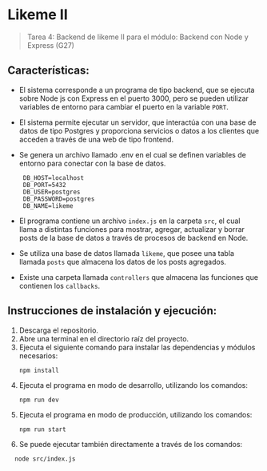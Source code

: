 # Likeme II

>Tarea 4: Backend de likeme II para el módulo: Backend con Node y Express (G27)

## Características:

- El sistema corresponde a un programa de tipo backend, que se ejecuta sobre Node js con Express en el puerto 3000, pero se pueden utilizar variables de entorno para cambiar el puerto en la variable `PORT`.

- El sistema permite ejecutar un servidor,  que interactúa con una base de datos de tipo Postgres y proporciona servicios o datos a los clientes que acceden a través de una web de tipo frontend.

- Se genera un archivo llamado .env en el cual se definen variables de entorno para conectar con la base de datos.
  ```
   DB_HOST=localhost
   DB_PORT=5432
   DB_USER=postgres
   DB_PASSWORD=postgres
   DB_NAME=likeme
   ```
- El programa contiene un archivo `index.js` en la carpeta `src`, el cual llama a distintas funciones para mostrar, agregar, actualizar y borrar posts de la base de datos a través de procesos de backend en Node.

- Se utiliza una base de datos llamada `likeme`, que posee una tabla llamada `posts` que almacena los datos de los posts agregados.

- Existe una carpeta llamada `controllers` que almacena las funciones que contienen los `callbacks`.

## Instrucciones de instalación y ejecución:

1. Descarga el repositorio.
2. Abre una terminal en el directorio raíz del proyecto.
3. Ejecuta el siguiente comando para instalar las dependencias y módulos necesarios:
   ```
   npm install
   ```
4. Ejecuta el programa en modo de desarrollo, utilizando los comandos:
   ```
   npm run dev
   ```
5. Ejecuta el programa en modo de producción, utilizando los comandos:
   ```
   npm run start
   ```
6. Se puede ejecutar también directamente a través de los comandos:
 ```
   node src/index.js
 ```